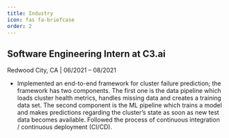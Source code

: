 ```yaml
---
title: Industry
icon: fas fa-briefcase
order: 2
---
```



## Software Engineering Intern at C3.ai
Redwood City, CA | 06/2021 – 08/2021  

- Implemented an end-to-end framework for cluster failure prediction; the framework has two components. The first one is the data pipeline which loads cluster health metrics, handles missing data and creates a training data set. The second component is the ML pipeline which trains a model and makes predictions regarding the cluster’s state as soon as new test data becomes available. Followed the process of continuous integration / continuous deployment (CI/CD).

